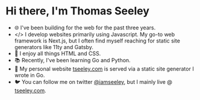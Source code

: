 # Hi there, I'm Thomas Seeley
- 🌐 I've been building for the web for the past three years.
- </> I develop websites primarily using Javascript. My go-to web framework is Next.js, but I often find myself reaching for static site generators like 11ty and Gatsby.
- 🎨 I enjoy all things HTML and CSS.
- 📚 Recently, I've been learning Go and Python. 
- 👤 My personal website [tseeley.com](https://tseeley.com/site/home) is served via a static site generator I wrote in Go.
- 🐦 You can follow me on twitter [@iamseeley](https://twitter.com/iamseeley), but I mainly live  @ [tseeley.com](https://tseeley.com/site/home). 
